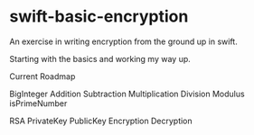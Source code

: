 # swift-basic-encryption
An exercise in writing encryption from the ground up in swift.

Starting with the basics and working my way up.

Current Roadmap
 
 BigInteger
    Addition
    Subtraction
    Multiplication
    Division
    Modulus
    isPrimeNumber

 RSA
    PrivateKey
    PublicKey
    Encryption
    Decryption

